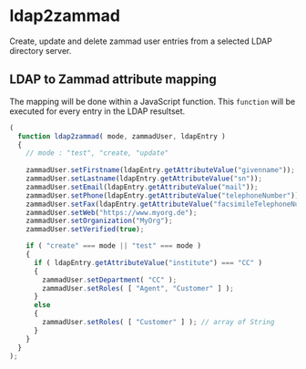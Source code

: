 # ldap2zammad

Create, update and delete zammad user entries from a selected LDAP directory server.

## LDAP to Zammad attribute mapping

The mapping will be done within a JavaScript function.
This `function` will be executed for every entry in the LDAP resultset.
 
```javascript
(
  function ldap2zammad( mode, zammadUser, ldapEntry )
  {
    // mode : "test", "create, "update"
    
    zammadUser.setFirstname(ldapEntry.getAttributeValue("givenname"));
    zammadUser.setLastname(ldapEntry.getAttributeValue("sn"));
    zammadUser.setEmail(ldapEntry.getAttributeValue("mail"));
    zammadUser.setPhone(ldapEntry.getAttributeValue("telephoneNumber"));
    zammadUser.setFax(ldapEntry.getAttributeValue("facsimileTelephoneNumber"));
    zammadUser.setWeb("https://www.myorg.de");
    zammadUser.setOrganization("MyOrg");
    zammadUser.setVerified(true);

    if ( "create" === mode || "test" === mode )
    {
      if ( ldapEntry.getAttributeValue("institute") === "CC" )
      {
        zammadUser.setDepartment( "CC" );
        zammadUser.setRoles( [ "Agent", "Customer" ] );
      }
      else
      {
        zammadUser.setRoles( [ "Customer" ] ); // array of String
      }
    }
  }
);
```

